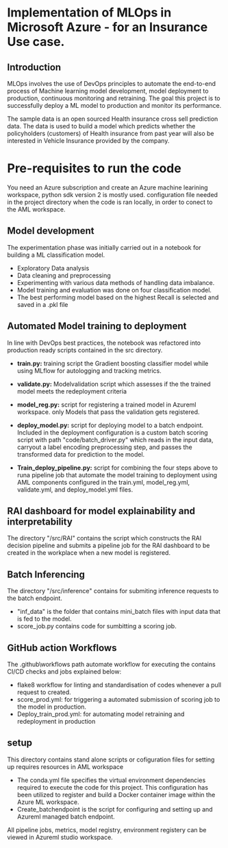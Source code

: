  # Implementation of MLOps in Microsoft Azure - for an Insurance Use case. 

## Introduction
MLOps involves the use of DevOps principles to automate the end-to-end process of 
Machine learning model development, model deployment to production, continuous monitoring and retraining.
The goal this project is to successfully deploy a ML model to production and monitor its performance.

The sample data is an open sourced Health insurance cross sell prediction data.
The data is used to build a model which predicts whether the policyholders (customers) of Health insurance
from past year will also be interested in Vehicle Insurance provided by the company. 

# Pre-requisites to run the code
You need an Azure subscription and create an Azure machine learining workspace, python sdk version 2 is mostly used.
configuration file needed in the project directory when the code is ran locally, in order to conect to the AML workspace.

## Model development
The experimentation phase was initially carried out in a notebook for building a ML classification model.
- Exploratory Data analysis 
- Data cleaning and preprocessing
- Experimenting with various data methods of handling data imbalance.
- Model training and evaluation was done on four classification model.
- The best performing model based on the highest Recall is selected and saved in a .pkl file

## Automated Model training to deployment
In line with DevOps best practices, the notebook was refactored into production ready scripts contained in the src directory.
- **train.py:** training script the Gradient boosting classifier model while using MLflow for autologging and tracking metrics.
- **validate.py:** Modelvalidation script which assesses if the the trained model meets the redeployment criteria
- **model_reg.py:**  script for registering a trained model in Azureml workspace. only Models that pass the validation gets registered.
- **deploy_model.py:** script for deploying model to a batch endpoint. Included in the deployment configuration is a custom batch scoring script with path "code/batch_driver.py"
  which reads in the input data, carryout a label encoding preprocessing step, and passes the transformed data for prediction to the model.
  
- **Train_deploy_pipeline.py:** script for combining the four steps above to runa pipeline job that automate the model training to deployment
  using AML components configured in the train.yml, model_reg.yml, validate.yml, and deploy_model.yml files.

## RAI dashboard for model explainability and interpretability
The directory "/src/RAI" contains the script which constructs the RAI decision pipeline and submits a pipeline job for the RAI dashboard to be created in the workplace when a new model is registered.

## Batch Inferencing
The directory "/src/inference" contains for submiting inference requests to the batch endpoint. 
- "inf_data" is the folder that contains mini_batch files with input data that is fed to the model.
- score_job.py contains code for sumbitting a scoring job.

## GitHub action Workflows
The .github\workflows path automate workflow for executing the contains CI/CD checks and jobs explained below:
- flake8 workflow for linting and standardisation of codes whenever a pull request to created.
- score_prod.yml: for triggering a automated submission of scoring job to the model in production.
- Deploy_train_prod.yml: for automating model retraining and redeployment in production

## setup
This directory contains stand alone scripts or cofiguration files for setting up requires resources in AML workspace
- The conda.yml file specifies the virtual environment dependencies required to execute the code for this project.
  This configuration has been utilized to register and build a Docker container image within the Azure ML workspace.
- Create_batchendpoint is the script for configuring and setting up and Azureml managed batch endpoint.

All pipeline jobs, metrics, model registry, environment registery can be viewed in Azureml studio workspace.









